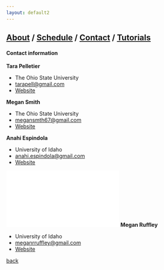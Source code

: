 ```yaml
---
layout: default2
---
```

## [About](index.md) / [Schedule](./Schedule.html) / [Contact](./Contact.html) / [Tutorials](./Tutorials.html)

#### Contact information


**Tara Pelletier**
- The Ohio State University
- tarapell@gmail.com
- [Website](https://sites.google.com/site/taraapelletier/)

**Megan Smith**
- The Ohio State University
- megansmth67@gmail.com
- [Website](https://carstenslab.osu.edu/people.html)

**Anahi Espindola**
- University of Idaho
- anahi.espindola@gmail.com
- [Website](http://anahiespindola.github.io/about-me.html)


![Megan](./assets/img/Megan.pdf)
**Megan Ruffley**
- University of Idaho
- meganrruffley@gmail.com
- [Website](https://meganruffley.weebly.com)

[back](./)
